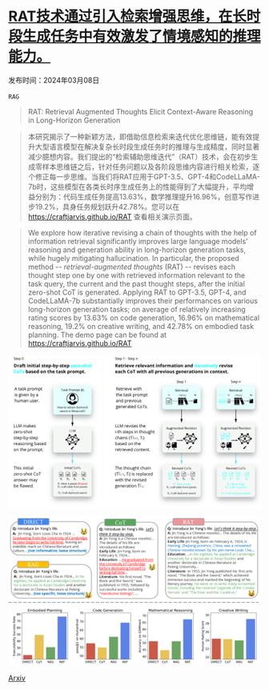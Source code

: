 # [RAT技术通过引入检索增强思维，在长时段生成任务中有效激发了情境感知的推理能力。](https://arxiv.org/abs/2403.05313)

发布时间：2024年03月08日

`RAG`

> RAT: Retrieval Augmented Thoughts Elicit Context-Aware Reasoning in Long-Horizon Generation

> 本研究揭示了一种新颖方法，即借助信息检索来迭代优化思维链，能有效提升大型语言模型在解决复杂长时段生成任务时的推理与生成精度，同时显著减少臆想内容。我们提出的“检索辅助思维迭代”（RAT）技术，会在初步生成零样本思维链之后，针对任务问题以及各阶段思维内容进行相关检索，逐个修正每一步思维。当我们将RAT应用于GPT-3.5、GPT-4和CodeLLaMA-7b时，这些模型在各类长时序生成任务上的性能得到了大幅提升，平均增益分别为：代码生成任务提高13.63%，数学推理提升16.96%，创意写作进步19.2%，具身任务规划跃升42.78%。您可以在 https://craftjarvis.github.io/RAT 查看相关演示页面。

> We explore how iterative revising a chain of thoughts with the help of information retrieval significantly improves large language models' reasoning and generation ability in long-horizon generation tasks, while hugely mitigating hallucination. In particular, the proposed method -- *retrieval-augmented thoughts* (RAT) -- revises each thought step one by one with retrieved information relevant to the task query, the current and the past thought steps, after the initial zero-shot CoT is generated. Applying RAT to GPT-3.5, GPT-4, and CodeLLaMA-7b substantially improves their performances on various long-horizon generation tasks; on average of relatively increasing rating scores by 13.63% on code generation, 16.96% on mathematical reasoning, 19.2% on creative writing, and 42.78% on embodied task planning. The demo page can be found at https://craftjarvis.github.io/RAT

![RAT技术通过引入检索增强思维，在长时段生成任务中有效激发了情境感知的推理能力。](../../../paper_images/2403.05313/x2.png)

![RAT技术通过引入检索增强思维，在长时段生成任务中有效激发了情境感知的推理能力。](../../../paper_images/2403.05313/x3.png)

[Arxiv](https://arxiv.org/abs/2403.05313)